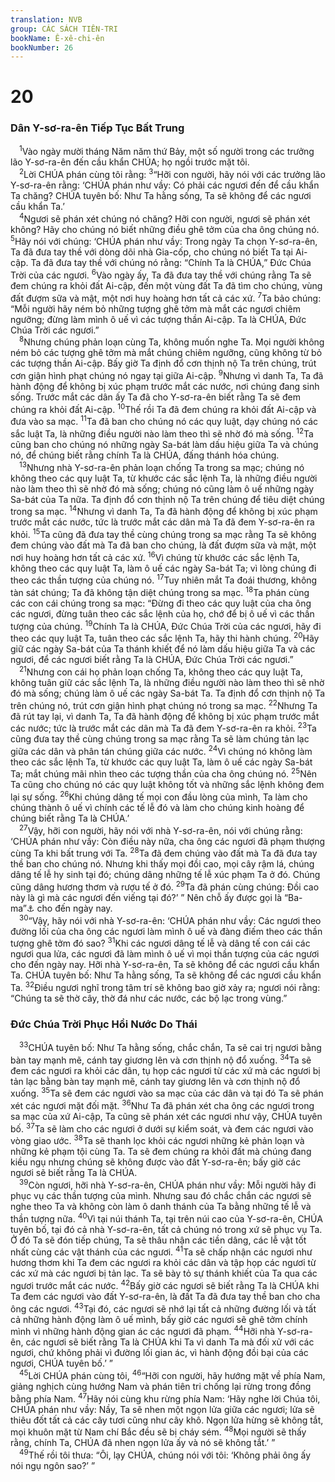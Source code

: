 ```yaml
---
translation: NVB
group: CÁC SÁCH TIÊN-TRI
bookName: Ê-xê-chi-ên 
bookNumber: 26
---
```


<div class="title"><h1>20</h1><h3>Dân Y-sơ-ra-ên Tiếp Tục Bất Trung </h3></div>
<span class="verse exe_20_1"> <sup>1</sup>Vào ngày mười tháng Năm năm thứ Bảy, một số người trong các trưởng lão Y-sơ-ra-ên đến cầu khẩn CHÚA; họ ngồi trước mặt tôi. <br/></span>
<span class="verse exe_20_2"> <sup>2</sup>Lời CHÚA phán cùng tôi rằng: </span>
<span class="verse exe_20_3"><sup>3</sup>“Hỡi con người, hãy nói với các trưởng lão Y-sơ-ra-ên rằng: ‘CHÚA phán như vầy: Có phải các ngươi đến để cầu khẩn Ta chăng? CHÚA tuyên bố: Như Ta hằng sống, Ta sẽ không để các ngươi cầu khẩn Ta.’ <br/></span>
<span class="verse exe_20_4"> <sup>4</sup>Ngươi sẽ phán xét chúng nó chăng? Hỡi con người, ngươi sẽ phán xét không? Hãy cho chúng nó biết những điều ghê tởm của cha ông chúng nó. </span>
<span class="verse exe_20_5"><sup>5</sup>Hãy nói với chúng: ‘CHÚA phán như vầy: Trong ngày Ta chọn Y-sơ-ra-ên, Ta đã đưa tay thề với dòng dõi nhà Gia-cốp, cho chúng nó biết Ta tại Ai-cập. Ta đã đưa tay thề với chúng nó rằng: “Chính Ta là CHÚA,” Đức Chúa Trời của các ngươi. </span>
<span class="verse exe_20_6"><sup>6</sup>Vào ngày ấy, Ta đã đưa tay thề với chúng rằng Ta sẽ đem chúng ra khỏi đất Ai-cập, đến một vùng đất Ta đã tìm cho chúng, vùng đất đượm sữa và mật, một nơi huy hoàng hơn tất cả các xứ. </span>
<span class="verse exe_20_7"><sup>7</sup>Ta bảo chúng: “Mỗi người hãy ném bỏ những tượng ghê tởm mà mắt các ngươi chiêm ngưỡng; đừng làm mình ô uế vì các tượng thần Ai-cập. Ta là CHÚA, Đức Chúa Trời các ngươi.” <br/></span>
<span class="verse exe_20_8"> <sup>8</sup>Nhưng chúng phản loạn cùng Ta, không muốn nghe Ta. Mọi người không ném bỏ các tượng ghê tởm mà mắt chúng chiêm ngưỡng, cũng không từ bỏ các tượng thần Ai-cập. Bấy giờ Ta định đổ cơn thịnh nộ Ta trên chúng, trút cơn giận hình phạt chúng nó ngay tại giữa Ai-cập. </span>
<span class="verse exe_20_9"><sup>9</sup>Nhưng vì danh Ta, Ta đã hành động để không bị xúc phạm trước mắt các nước, nơi chúng đang sinh sống. Trước mắt các dân ấy Ta đã cho Y-sơ-ra-ên biết rằng Ta sẽ đem chúng ra khỏi đất Ai-cập. </span>
<span class="verse exe_20_10"><sup>10</sup>Thế rồi Ta đã đem chúng ra khỏi đất Ai-cập và đưa vào sa mạc. </span>
<span class="verse exe_20_11"><sup>11</sup>Ta đã ban cho chúng nó các quy luật, dạy chúng nó các sắc luật Ta, là những điều người nào làm theo thì sẽ nhờ đó mà sống. </span>
<span class="verse exe_20_12"><sup>12</sup>Ta cũng ban cho chúng nó những ngày Sa-bát làm dấu hiệu giữa Ta và chúng nó, để chúng biết rằng chính Ta là CHÚA, đấng thánh hóa chúng. <br/></span>
<span class="verse exe_20_13"> <sup>13</sup>Nhưng nhà Y-sơ-ra-ên phản loạn chống Ta trong sa mạc; chúng nó không theo các quy luật Ta, từ khước các sắc lệnh Ta, là những điều người nào làm theo thì sẽ nhờ đó mà sống; chúng nó cũng làm ô uế những ngày Sa-bát của Ta nữa. Ta định đổ cơn thịnh nộ Ta trên chúng để tiêu diệt chúng trong sa mạc. </span>
<span class="verse exe_20_14"><sup>14</sup>Nhưng vì danh Ta, Ta đã hành động để không bị xúc phạm trước mắt các nước, tức là trước mắt các dân mà Ta đã đem Y-sơ-ra-ên ra khỏi. </span>
<span class="verse exe_20_15"><sup>15</sup>Ta cũng đã đưa tay thề cùng chúng trong sa mạc rằng Ta sẽ không đem chúng vào đất mà Ta đã ban cho chúng, là đất đượm sữa và mật, một nơi huy hoàng hơn tất cả các xứ. </span>
<span class="verse exe_20_16"><sup>16</sup>Vì chúng từ khước các sắc lệnh Ta, không theo các quy luật Ta, làm ô uế các ngày Sa-bát Ta; vì lòng chúng đi theo các thần tượng của chúng nó. </span>
<span class="verse exe_20_17"><sup>17</sup>Tuy nhiên mắt Ta đoái thương, không tàn sát chúng; Ta đã không tận diệt chúng trong sa mạc. </span>
<span class="verse exe_20_18"><sup>18</sup>Ta phán cùng các con cái chúng trong sa mạc: “Đừng đi theo các quy luật của cha ông các ngươi, đừng tuân theo các sắc lệnh của họ, chớ để bị ô uế vì các thần tượng của chúng. </span>
<span class="verse exe_20_19"><sup>19</sup>Chính Ta là CHÚA, Đức Chúa Trời của các ngươi, hãy đi theo các quy luật Ta, tuân theo các sắc lệnh Ta, hãy thi hành chúng. </span>
<span class="verse exe_20_20"><sup>20</sup>Hãy giữ các ngày Sa-bát của Ta thánh khiết để nó làm dấu hiệu giữa Ta và các ngươi, để các ngươi biết rằng Ta là CHÚA, Đức Chúa Trời các ngươi.” <br/></span>
<span class="verse exe_20_21"> <sup>21</sup>Nhưng con cái họ phản loạn chống Ta, không theo các quy luật Ta, không tuân giữ các sắc lệnh Ta, là những điều người nào làm theo thì sẽ nhờ đó mà sống; chúng làm ô uế các ngày Sa-bát Ta. Ta định đổ cơn thịnh nộ Ta trên chúng nó, trút cơn giận hình phạt chúng nó trong sa mạc. </span>
<span class="verse exe_20_22"><sup>22</sup>Nhưng Ta đã rút tay lại, vì danh Ta, Ta đã hành động để không bị xúc phạm trước mắt các nước; tức là trước mắt các dân mà Ta đã đem Y-sơ-ra-ên ra khỏi. </span>
<span class="verse exe_20_23"><sup>23</sup>Ta cũng đưa tay thề cùng chúng trong sa mạc rằng Ta sẽ làm chúng tản lạc giữa các dân và phân tán chúng giữa các nước. </span>
<span class="verse exe_20_24"><sup>24</sup>Vì chúng nó không làm theo các sắc lệnh Ta, từ khước các quy luật Ta, làm ô uế các ngày Sa-bát Ta; mắt chúng mãi nhìn theo các tượng thần của cha ông chúng nó. </span>
<span class="verse exe_20_25"><sup>25</sup>Nên Ta cũng cho chúng nó các quy luật không tốt và những sắc lệnh không đem lại sự sống. </span>
<span class="verse exe_20_26"><sup>26</sup>Khi chúng dâng tế mọi con đầu lòng của mình, Ta làm cho chúng thành ô uế vì chính các tế lễ đó và làm cho chúng kinh hoàng để chúng biết rằng Ta là CHÚA.’ <br/></span>
<span class="verse exe_20_27"> <sup>27</sup>Vậy, hỡi con người, hãy nói với nhà Y-sơ-ra-ên, nói với chúng rằng: ‘CHÚA phán như vầy: Còn điều này nữa, cha ông các ngươi đã phạm thượng cùng Ta khi bất trung với Ta. </span>
<span class="verse exe_20_28"><sup>28</sup>Ta đã đem chúng vào đất mà Ta đã đưa tay thề ban cho chúng nó. Nhưng khi thấy mọi đồi cao, mọi cây rậm lá, chúng dâng tế lễ hy sinh tại đó; chúng dâng những tế lễ xúc phạm Ta ở đó. Chúng cũng dâng hương thơm và rượu tế ở đó. </span>
<span class="verse exe_20_29"><sup>29</sup>Ta đã phán cùng chúng: Đồi cao này là gì mà các ngươi đến viếng tại đó?’ ” Nên chỗ ấy được gọi là “Ba-ma”<a data-toggle="tooltip" data-placement="bottom" title="Nghĩa là: đồi cao">⚓</a> cho đến ngày nay. <br/></span>
<span class="verse exe_20_30"> <sup>30</sup>“Vậy, hãy nói với nhà Y-sơ-ra-ên: ‘CHÚA phán như vầy: Các ngươi theo đường lối của cha ông các ngươi làm mình ô uế và đàng điếm theo các thần tượng ghê tởm đó sao? </span>
<span class="verse exe_20_31"><sup>31</sup>Khi các ngươi dâng tế lễ và dâng tế con cái các ngươi qua lửa, các ngươi đã làm mình ô uế vì mọi thần tượng của các ngươi cho đến ngày nay. Hỡi nhà Y-sơ-ra-ên, Ta sẽ không để các ngươi cầu khẩn Ta. CHÚA tuyên bố: Như Ta hằng sống, Ta sẽ không để các ngươi cầu khẩn Ta. </span>
<span class="verse exe_20_32"><sup>32</sup>Điều ngươi nghĩ trong tâm trí sẽ không bao giờ xảy ra; ngươi nói rằng: “Chúng ta sẽ thờ cây, thờ đá như các nước, các bộ lạc trong vùng.” <br/></span>
<div class="title"><h3>Đức Chúa Trời Phục Hồi Nước Do Thái </h3></div>
<span class="verse exe_20_33"> <sup>33</sup>CHÚA tuyên bố: Như Ta hằng sống, chắc chắn, Ta sẽ cai trị ngươi bằng bàn tay mạnh mẽ, cánh tay giương lên và cơn thịnh nộ đổ xuống. </span>
<span class="verse exe_20_34"><sup>34</sup>Ta sẽ đem các ngươi ra khỏi các dân, tụ họp các ngươi từ các xứ mà các ngươi bị tản lạc bằng bàn tay mạnh mẽ, cánh tay giương lên và cơn thịnh nộ đổ xuống. </span>
<span class="verse exe_20_35"><sup>35</sup>Ta sẽ đem các ngươi vào sa mạc của các dân và tại đó Ta sẽ phán xét các ngươi mặt đối mặt. </span>
<span class="verse exe_20_36"><sup>36</sup>Như Ta đã phán xét cha ông các ngươi trong sa mạc của xứ Ai-cập, Ta cũng sẽ phán xét các ngươi như vậy, CHÚA tuyên bố. </span>
<span class="verse exe_20_37"><sup>37</sup>Ta sẽ làm cho các ngươi ở dưới sự kiểm soát, và đem các ngươi vào vòng giao ước. </span>
<span class="verse exe_20_38"><sup>38</sup>Ta sẽ thanh lọc khỏi các ngươi những kẻ phản loạn và những kẻ phạm tội cùng Ta. Ta sẽ đem chúng ra khỏi đất mà chúng đang kiều ngụ nhưng chúng sẽ không được vào đất Y-sơ-ra-ên; bấy giờ các ngươi sẽ biết rằng Ta là CHÚA. <br/></span>
<span class="verse exe_20_39"> <sup>39</sup>Còn ngươi, hỡi nhà Y-sơ-ra-ên, CHÚA phán như vầy: Mỗi người hãy đi phục vụ các thần tượng của mình. Nhưng sau đó chắc chắn các ngươi sẽ nghe theo Ta và không còn làm ô danh thánh của Ta bằng những tế lễ và thần tượng nữa. </span>
<span class="verse exe_20_40"><sup>40</sup>Vì tại núi thánh Ta, tại trên núi cao của Y-sơ-ra-ên, CHÚA tuyên bố, tại đó cả nhà Y-sơ-ra-ên, tất cả chúng nó trong xứ sẽ phục vụ Ta. Ở đó Ta sẽ đón tiếp chúng, Ta sẽ thâu nhận các tiền dâng, các lễ vật tốt nhất cùng các vật thánh của các ngươi. </span>
<span class="verse exe_20_41"><sup>41</sup>Ta sẽ chấp nhận các ngươi như hương thơm khi Ta đem các ngươi ra khỏi các dân và tập họp các ngươi từ các xứ mà các ngươi bị tản lạc. Ta sẽ bày tỏ sự thánh khiết của Ta qua các ngươi trước mắt các nước. </span>
<span class="verse exe_20_42"><sup>42</sup>Bấy giờ các ngươi sẽ biết rằng Ta là CHÚA khi Ta đem các ngươi vào đất Y-sơ-ra-ên, là đất Ta đã đưa tay thề ban cho cha ông các ngươi. </span>
<span class="verse exe_20_43"><sup>43</sup>Tại đó, các ngươi sẽ nhớ lại tất cả những đường lối và tất cả những hành động làm ô uế mình, bấy giờ các ngươi sẽ ghê tởm chính mình vì những hành động gian ác các ngươi đã phạm. </span>
<span class="verse exe_20_44"><sup>44</sup>Hỡi nhà Y-sơ-ra-ên, các ngươi sẽ biết rằng Ta là CHÚA khi Ta vì danh Ta mà đối xử với các ngươi, chứ không phải vì đường lối gian ác, vì hành động đồi bại của các ngươi, CHÚA tuyên bố.’ ” <br/></span>
<span class="verse exe_20_45"> <sup>45</sup>Lời CHÚA phán cùng tôi, </span>
<span class="verse exe_20_46"><sup>46</sup>“Hỡi con người, hãy hướng mặt về phía Nam, giảng nghịch cùng hướng Nam và phán tiên tri chống lại rừng trong đồng bằng phía Nam. </span>
<span class="verse exe_20_47"><sup>47</sup>Hãy nói cùng khu rừng phía Nam: ‘Hãy nghe lời Chúa tôi, CHÚA phán như vầy: Nầy, Ta sẽ nhen một ngọn lửa giữa các ngươi; lửa sẽ thiêu đốt tất cả các cây tươi cũng như cây khô. Ngọn lửa hừng sẽ không tắt, mọi khuôn mặt từ Nam chí Bắc đều sẽ bị cháy sém. </span>
<span class="verse exe_20_48"><sup>48</sup>Mọi người sẽ thấy rằng, chính Ta, CHÚA đã nhen ngọn lửa ấy và nó sẽ không tắt.’ ” <br/></span>
<span class="verse exe_20_49"> <sup>49</sup>Thế rồi tôi thưa: “Ôi, lạy CHÚA, chúng nói với tôi: ‘Không phải ông ấy nói ngụ ngôn sao?’ ” <br/></span>
